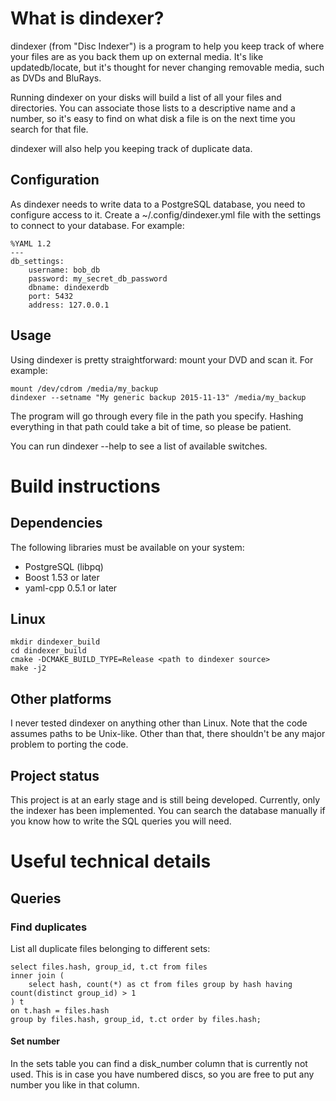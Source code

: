 #   What is dindexer?   #
dindexer (from "Disc Indexer") is a program to help you keep track of where your files are as you back them up on external media. It's like updatedb/locate, but it's thought for never changing removable media, such as DVDs and BluRays.

Running dindexer on your disks will build a list of all your files and directories. You can associate those lists to a descriptive name and a number, so it's easy to find on what disk a file is on the next time you search for that file.

dindexer will also help you keeping track of duplicate data.

##  Configuration  ##
As dindexer needs to write data to a PostgreSQL database, you need to configure access to it. Create a ~/.config/dindexer.yml file with the settings to connect to your database. For example:

    %YAML 1.2
    ---
    db_settings:
        username: bob_db
        password: my_secret_db_password
        dbname: dindexerdb
        port: 5432
        address: 127.0.0.1

##  Usage  ##
Using dindexer is pretty straightforward: mount your DVD and scan it. For example:

    mount /dev/cdrom /media/my_backup
    dindexer --setname "My generic backup 2015-11-13" /media/my_backup

The program will go through every file in the path you specify. Hashing everything in that path could take a bit of time, so please be patient.

You can run dindexer --help to see a list of available switches.

#   Build instructions   #
##  Dependencies  ##
The following libraries must be available on your system:

- PostgreSQL (libpq)
- Boost 1.53 or later
- yaml-cpp 0.5.1 or later

##  Linux  ##

    mkdir dindexer_build
    cd dindexer_build
    cmake -DCMAKE_BUILD_TYPE=Release <path to dindexer source>
    make -j2

##  Other platforms  ##
I never tested dindexer on anything other than Linux. Note that the code assumes paths to be Unix-like. Other than that, there shouldn't be any major problem to porting the code.

##  Project status  ##
This project is at an early stage and is still being developed. Currently, only the indexer has been implemented. You can search the database manually if you know how to write the SQL queries you will need.

#   Useful technical details   #
##  Queries  ##

### Find duplicates ###
List all duplicate files belonging to different sets:

    select files.hash, group_id, t.ct from files
    inner join (
        select hash, count(*) as ct from files group by hash having count(distinct group_id) > 1
    ) t
    on t.hash = files.hash
    group by files.hash, group_id, t.ct order by files.hash;

#### Set number ###
In the sets table you can find a disk_number column that is currently not used. This is in case you have numbered discs, so you are free to put any number you like in that column.
